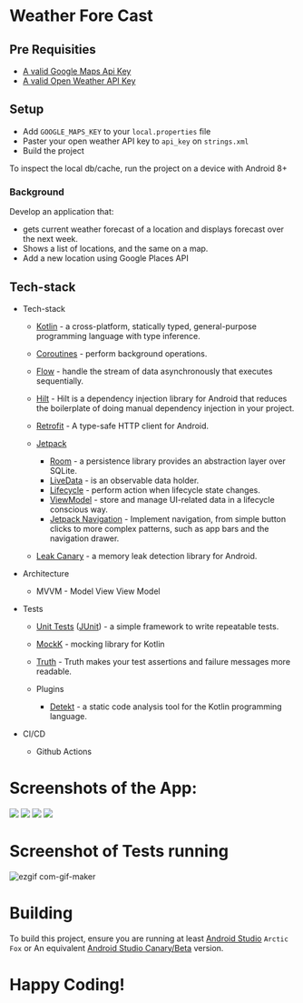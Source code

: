 # Weather Fore Cast


## Pre Requisities

- [A valid Google Maps Api Key](https://developers.google.com/maps/documentation/android-sdk/get-api-key)
- [A valid Open Weather API Key](https://openweathermap.org/appid)

## Setup
 - Add `GOOGLE_MAPS_KEY` to your `local.properties` file
 - Paster your open weather API key to ``api_key`` on `strings.xml`
 - Build the project



To inspect the local db/cache, run the project on a device with Android 8+

### Background

Develop an application that:

* gets current weather forecast of a location and displays forecast over the next week.
* Shows a list of locations, and the same on a map.
* Add a new location using Google Places API


## Tech-stack

* Tech-stack
    * [Kotlin](https://kotlinlang.org/) - a cross-platform, statically typed, general-purpose programming language with type inference.
    * [Coroutines](https://kotlinlang.org/docs/reference/coroutines-overview.html) - perform background operations.
    * [Flow](https://kotlinlang.org/docs/reference/coroutines/flow.html) - handle the stream of data asynchronously that executes sequentially.
    * [Hilt](https://developer.android.com/training/dependency-injection/hilt-android) - Hilt is a dependency injection library for Android that reduces the boilerplate of doing manual dependency injection in your project.
    * [Retrofit](https://square.github.io/retrofit/) - A type-safe HTTP client for Android.
    * [Jetpack](https://developer.android.com/jetpack)
        * [Room](https://developer.android.com/topic/libraries/architecture/room) - a persistence library provides an abstraction layer over SQLite.
        * [LiveData](https://developer.android.com/topic/libraries/architecture/livedata) - is an observable data holder.
        * [Lifecycle](https://developer.android.com/topic/libraries/architecture/lifecycle) - perform action when lifecycle state changes.
        * [ViewModel](https://developer.android.com/topic/libraries/architecture/viewmodel) - store and manage UI-related data in a lifecycle conscious way.
        * [Jetpack Navigation](https://developer.android.com/guide/navigation/navigation-getting-started) -  Implement navigation, from simple button clicks to more complex patterns, such as app bars and the navigation drawer.

    * [Leak Canary](https://github.com/square/leakcanary) - a memory leak detection library for Android.

* Architecture
    * MVVM - Model View View Model
* Tests
    * [Unit Tests](https://en.wikipedia.org/wiki/Unit_testing) ([JUnit](https://junit.org/junit4/)) - a simple framework to write repeatable tests.
    * [MockK](https://github.com/mockk) - mocking library for Kotlin
    * [Truth](https://github.com/google/truth) - Truth makes your test assertions and failure messages more readable.

    * Plugins
        * [Detekt](https://github.com/detekt/detekt) - a static code analysis tool for the Kotlin programming language.
      
* CI/CD
    * Github Actions



# Screenshots of the App: 
![](https://user-images.githubusercontent.com/17246592/127883474-fdf83d0c-fd39-4305-992b-36633983fbfc.jpg)
![](https://user-images.githubusercontent.com/17246592/127883500-612aa0f7-6a41-4aa2-bc8b-9fe858b91ed6.jpg)
![](https://user-images.githubusercontent.com/17246592/127883510-296329aa-59ec-43fa-ab2a-38e13c750bd0.jpg)
![](https://user-images.githubusercontent.com/17246592/127883537-7f4ccdd3-d9d2-43c3-af58-d80f233d5e27.jpg)


# Screenshot of Tests running
![ezgif com-gif-maker](https://user-images.githubusercontent.com/17246592/127883854-a922e2a5-1ace-4e36-ba7e-e636ad53a54e.gif)

# Building
To build this project, ensure you are running at least [Android Studio](https://developer.android.com/studio) ```Arctic Fox``` or An equivalent [Android Studio Canary/Beta](https://developer.android.com/studio/preview) version.


# Happy Coding!


